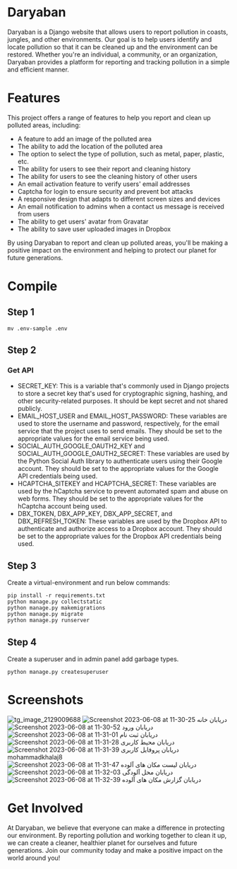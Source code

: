 # Daryaban
Daryaban is a Django website that allows users to report pollution in coasts, jungles, and other environments. Our goal is to help users identify and locate pollution so that it can be cleaned up and the environment can be restored. Whether you're an individual, a community, or an organization, Daryaban provides a platform for reporting and tracking pollution in a simple and efficient manner.

# Features
This project offers a range of features to help you report and clean up polluted areas, including:
- A feature to add an image of the polluted area
- The ability to add the location of the polluted area
- The option to select the type of pollution, such as metal, paper, plastic, etc.
- The ability for users to see their report and cleaning history
- The ability for users to see the cleaning history of other users
- An email activation feature to verify users' email addresses
- Captcha for login to ensure security and prevent bot attacks
- A responsive design that adapts to different screen sizes and devices
- An email notification to admins when a contact us message is received from users
- The ability to get users' avatar from Gravatar
- The ability to save user uploaded images in Dropbox

By using Daryaban to report and clean up polluted areas, you'll be making a positive impact on the environment and helping to protect our planet for future generations.

# Compile
## Step 1
```
mv .env-sample .env
```
## Step 2
### Get API
- SECRET_KEY: This is a variable that's commonly used in Django projects to store a secret key that's used for cryptographic signing, hashing, and other security-related purposes. It should be kept secret and not shared publicly.
- EMAIL_HOST_USER and EMAIL_HOST_PASSWORD: These variables are used to store the username and password, respectively, for the email service that the project uses to send emails. They should be set to the appropriate values for the email service being used.
- SOCIAL_AUTH_GOOGLE_OAUTH2_KEY and SOCIAL_AUTH_GOOGLE_OAUTH2_SECRET: These variables are used by the Python Social Auth library to authenticate users using their Google account. They should be set to the appropriate values for the Google API credentials being used.
- HCAPTCHA_SITEKEY and HCAPTCHA_SECRET: These variables are used by the hCaptcha service to prevent automated spam and abuse on web forms. They should be set to the appropriate values for the hCaptcha account being used.
- DBX_TOKEN, DBX_APP_KEY, DBX_APP_SECRET, and DBX_REFRESH_TOKEN: These variables are used by the Dropbox API to authenticate and authorize access to a Dropbox account. They should be set to the appropriate values for the Dropbox API credentials being used.

## Step 3
Create a virtual-environment and run below commands:
```
pip install -r requirements.txt
python manage.py collectstatic
python manage.py makemigrations
python manage.py migrate
python manage.py runserver
```

## Step 4
Create a superuser and in admin panel add garbage types.
```
python manage.py createsuperuser
```

# Screenshots

![tg_image_2129009688](https://github.com/mohamadkhalaj/EcoSavior/assets/62938359/d81d32e3-5db7-4462-bae6-c90675d0bb0d)
![Screenshot 2023-06-08 at 11-30-25 دریابان خانه](https://github.com/mohamadkhalaj/EcoSavior/assets/62938359/4a83065f-5825-4168-a2b5-b23d3db59b00)
![Screenshot 2023-06-08 at 11-30-52 دریابان ورود](https://github.com/mohamadkhalaj/EcoSavior/assets/62938359/e0b242cd-7997-4991-a82b-37369ba0c3ae)
![Screenshot 2023-06-08 at 11-31-01 دریابان ثبت نام](https://github.com/mohamadkhalaj/EcoSavior/assets/62938359/0110a45d-73b1-42ac-b6de-2bac0a34cf14)
![Screenshot 2023-06-08 at 11-31-28 دریابان محیط کاربری](https://github.com/mohamadkhalaj/EcoSavior/assets/62938359/f7994b67-7870-4594-bd68-dbbefcf5e559)
![Screenshot 2023-06-08 at 11-31-39 دریابان پروفایل کاربری mohammadkhalaj8](https://github.com/mohamadkhalaj/EcoSavior/assets/62938359/caae0337-5369-4c11-b0c6-fa3dfa86e3ea)
![Screenshot 2023-06-08 at 11-31-47 دریابان لیست مکان های آلوده](https://github.com/mohamadkhalaj/EcoSavior/assets/62938359/677766ef-51af-4670-bee9-f24e907836a7)
![Screenshot 2023-06-08 at 11-32-03 دریابان محل آلودگی](https://github.com/mohamadkhalaj/EcoSavior/assets/62938359/d447f1c1-ebe9-4835-a4f0-f1f7c47e894e)
![Screenshot 2023-06-08 at 11-32-39 دریابان گزارش مکان های آلوده](https://github.com/mohamadkhalaj/EcoSavior/assets/62938359/eb95eb8b-331d-4682-9a8b-4721005600bc)


# Get Involved
At Daryaban, we believe that everyone can make a difference in protecting our environment. By reporting pollution and working together to clean it up, we can create a cleaner, healthier planet for ourselves and future generations. Join our community today and make a positive impact on the world around you!
